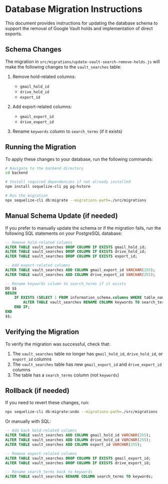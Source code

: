 # Database Migration Instructions

This document provides instructions for updating the database schema to support the removal of Google Vault holds and implementation of direct exports.

## Schema Changes

The migration in `src/migrations/update-vault-search-remove-holds.js` will make the following changes to the `vault_searches` table:

1. Remove hold-related columns:
   - `gmail_hold_id`
   - `drive_hold_id`
   - `export_id`

2. Add export-related columns:
   - `gmail_export_id`
   - `drive_export_id`

3. Rename `keywords` column to `search_terms` (if it exists)

## Running the Migration

To apply these changes to your database, run the following commands:

```bash
# Navigate to the backend directory
cd backend

# Install required dependencies if not already installed
npm install sequelize-cli pg pg-hstore

# Run the migration
npx sequelize-cli db:migrate --migrations-path=./src/migrations
```

## Manual Schema Update (if needed)

If you prefer to manually update the schema or if the migration fails, run the following SQL statements on your PostgreSQL database:

```sql
-- Remove hold-related columns
ALTER TABLE vault_searches DROP COLUMN IF EXISTS gmail_hold_id;
ALTER TABLE vault_searches DROP COLUMN IF EXISTS drive_hold_id;
ALTER TABLE vault_searches DROP COLUMN IF EXISTS export_id;

-- Add export-related columns
ALTER TABLE vault_searches ADD COLUMN gmail_export_id VARCHAR(255);
ALTER TABLE vault_searches ADD COLUMN drive_export_id VARCHAR(255);

-- Rename keywords column to search_terms if it exists
DO $$
BEGIN
    IF EXISTS (SELECT 1 FROM information_schema.columns WHERE table_name = 'vault_searches' AND column_name = 'keywords') THEN
        ALTER TABLE vault_searches RENAME COLUMN keywords TO search_terms;
    END IF;
END
$$;
```

## Verifying the Migration

To verify the migration was successful, check that:

1. The `vault_searches` table no longer has `gmail_hold_id`, `drive_hold_id`, or `export_id` columns
2. The `vault_searches` table has new `gmail_export_id` and `drive_export_id` columns
3. The table has a `search_terms` column (not `keywords`)

## Rollback (if needed)

If you need to revert these changes, run:

```bash
npx sequelize-cli db:migrate:undo --migrations-path=./src/migrations
```

Or manually with SQL:

```sql
-- Add back hold-related columns
ALTER TABLE vault_searches ADD COLUMN gmail_hold_id VARCHAR(255);
ALTER TABLE vault_searches ADD COLUMN drive_hold_id VARCHAR(255);
ALTER TABLE vault_searches ADD COLUMN export_id VARCHAR(255);

-- Remove export-related columns
ALTER TABLE vault_searches DROP COLUMN IF EXISTS gmail_export_id;
ALTER TABLE vault_searches DROP COLUMN IF EXISTS drive_export_id;

-- Rename search_terms back to keywords
ALTER TABLE vault_searches RENAME COLUMN search_terms TO keywords;
``` 